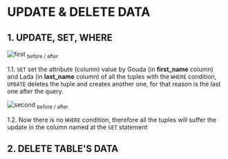 # UPDATE & DELETE DATA
## 1. UPDATE, SET, WHERE
![first](https://github.com/RogerCL24/pgSQL/assets/90930371/00c6be9c-d82b-4737-8949-e4e574a0f02b)
<sub>before / after </sub>

1.1. `SET` set the attribute (column) value by Gouda (in **first_name** column) and Lada (in **last_name** column) of all the tuples with the `WHERE` condition, `UPDATE` deletes the tuple and creates another one, for that reason is the last one after the query.

![second](https://github.com/RogerCL24/pgSQL/assets/90930371/a4d9a8a7-e839-4325-bb1c-5bb50c158e85)
<sub>before / after </sub>

1.2. Now there is no `WHERE` condition, therefore all the tuples will suffer the update in the column named at the `SET` statement

## 2. DELETE TABLE'S DATA
